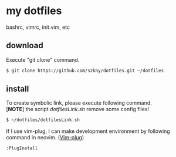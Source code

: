 # my dotfiles
bashrc, vimrc, init.vim, etc  


## download  

Execute "git clone" command.  

```bash
$ git clone https://github.com/szkny/dotfiles.git ~/dotfiles
```

## install  

To create symbolic link, please execute following command.  
[**NOTE**] the script *dotfilesLink.sh* remove some config files!  

```bash
$ ~/dotfiles/dotfilesLink.sh
```

If I use vim-plug, I can make development environment by following command in neovim.
([Vim-plug](https://github.com/junegunn/vim-plug))
```
:PlugInstall
```
